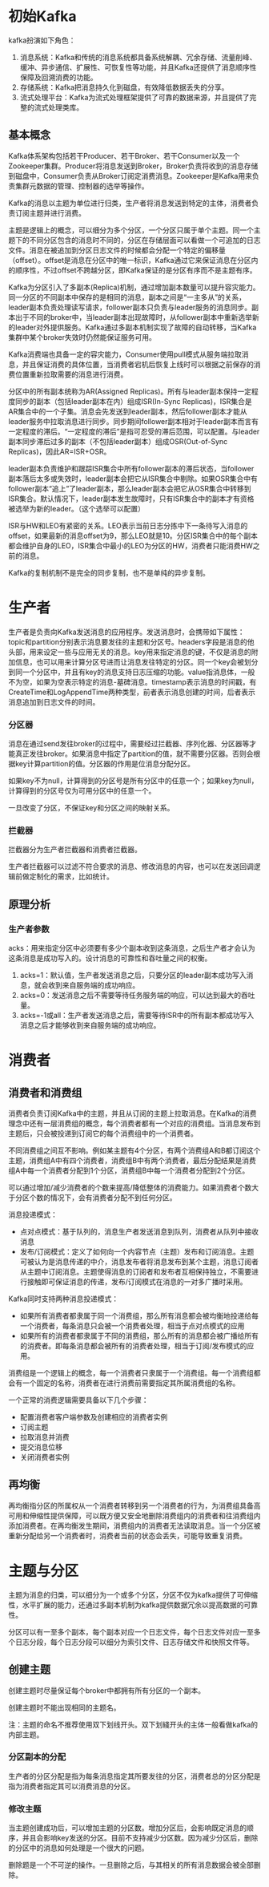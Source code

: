 # 初始Kafka

kafka扮演如下角色：

1.  消息系统：Kafka和传统的消息系统都具备系统解耦、冗余存储、流量削峰、缓冲、异步通信、扩展性、可恢复性等功能，并且Kafka还提供了消息顺序性保障及回溯消费的功能。
2.  存储系统：Kafka把消息持久化到磁盘，有效降低数据丢失的分享。
3.  流式处理平台：Kafka为流式处理框架提供了可靠的数据来源，并且提供了完整的流式处理类库。

## 基本概念

Kafka体系架构包括若干Producer、若干Broker、若干Consumer以及一个Zookeeper集群。Producer将消息发送到Broker，Broker负责将收到的消息存储到磁盘中，Consumer负责从Broker订阅定消费消息。Zookeeper是Kafka用来负责集群元数据的管理、控制器的选举等操作。

Kafka的消息以主题为单位进行归类，生产者将消息发送到特定的主体，消费者负责订阅主题并进行消费。

主题是逻辑上的概念，可以细分为多个分区，一个分区只属于单个主题。同一个主题下的不同分区包含的消息时不同的，分区在存储层面可以看做一个可追加的日志文件。消息在被追加到分区日志文件的时候都会分配一个特定的偏移量（offset）。offset是消息在分区中的唯一标识，Kafka通过它来保证消息在分区内的顺序性，不过offset不跨越分区，即Kafka保证的是分区有序而不是主题有序。

Kafka为分区引入了多副本(Replica)机制，通过增加副本数量可以提升容灾能力。同一分区的不同副本中保存的是相同的消息，副本之间是“一主多从”的关系，leader副本负责处理读写请求，follower副本只负责与leader服务的消息同步。副本出于不同的broker中，当leader副本出现故障时，从follower副本中重新选举新的leader对外提供服务。Kafka通过多副本机制实现了故障的自动转移，当Kafka集群中某个broker失效时仍然能保证服务可用。

Kafka消费端也具备一定的容灾能力，Consumer使用pull模式从服务端拉取消息，并且保证消费的具体位置，当消费者宕机后恢复上线时可以根据之前保存的消费位置重新拉取需要的消息进行消费。

分区中的所有副本统称为AR(Assigned Replicas)。所有与leader副本保持一定程度同步的副本（包括leader副本在内）组成ISR(In-Sync Replicas)，ISR集合是AR集合中的一个子集。消息会先发送到leader副本，然后follower副本才能从leader服务中拉取消息进行同步。同步期间follower副本相对于leader副本而言有一定程度的滞后。“一定程度的滞后”是指可忍受的滞后范围，可以配置。与leader副本同步滞后过多的副本（不包括leader副本）组成OSR(Out-of-Sync Replicas)，因此AR=ISR+OSR。

leader副本负责维护和跟踪ISR集合中所有follower副本的滞后状态，当follower副本落后太多或失效时，leader副本会把它从ISR集合中剔除。如果OSR集合中有follower副本“追上”了leader副本，那么leader副本会把它从OSR集合中转移到ISR集合。默认情况下，leader副本发生故障时，只有ISR集合中的副本才有资格被选举为新的leader。（这个选举可以配置）

ISR与HW和LEO有紧密的关系。LEO表示当前日志分拣中下一条待写入消息的offset，如果最新的消息offset为9，那么LEO就是10。分区ISR集合中的每个副本都会维护自身的LEO，ISR集合中最小的LEO为分区的HW，消费者只能消费HW之前的消息。

Kafka的复制机制不是完全的同步复制，也不是单纯的异步复制。

# 生产者

生产者是负责向Kafka发送消息的应用程序。发送消息时，会携带如下属性：topic和partition分别表示消息要发往的主题和分区号。headers字段是消息的他头部，用来设定一些与应用无关的消息。key用来指定消息的键，不仅是消息的附加信息，也可以用来计算分区号进而让消息发往特定的分区。同一个key会被划分到同一个分区中，并且有key的消息支持日志压缩的功能。value指消息体，一般不为空，如果为空表示特定的消息-墓碑消息。timestamp表示消息的时间戳，有CreateTime和LogAppendTime两种类型，前者表示消息创建的时间，后者表示消息追加到日志文件的时间。

### 分区器

消息在通过send发往broker的过程中，需要经过拦截器、序列化器、分区器等才能真正发往broker。如果消息中指定了partition的值，就不需要分区器。否则会根据key计算partition的值。分区器的作用是位消息分配分区。

如果key不为null，计算得到的分区号是所有分区中的任意一个；如果key为null，计算得到的分区号仅为可用分区中的任意一个。

一旦改变了分区，不保证key和分区之间的映射关系。

### 拦截器

拦截器分为生产者拦截器和消费者拦截器。

生产者拦截器可以过滤不符合要求的消息、修改消息的内容，也可以在发送回调逻辑前做定制化的需求，比如统计。

## 原理分析

### 生产者参数

acks：用来指定分区中必须要有多少个副本收到这条消息，之后生产者才会认为这条消息是成功写入的。设计消息的可靠性和吞吐量之间的权衡。

1.  acks=1：默认值，生产者发送消息之后，只要分区的leader副本成功写入消息，就会收到来自服务端的成功响应。
2.  acks=0：发送消息之后不需要等待任务服务端的响应，可以达到最大的吞吐量。
3.  acks=-1或all：生产者发送消息之后，需要等待ISR中的所有副本都成功写入消息之后才能够收到来自服务端的成功响应。

# 消费者

## 消费者和消费组

消费者负责订阅Kafka中的主题，并且从订阅的主题上拉取消息。在Kafka的消费理念中还有一层消费组的概念，每个消费者都有一个对应的消费组。当消息发布到主题后，只会被投递到订阅它的每个消费组中的一个消费者。

不同消费组之间互不影响。例如某主题有4个分区，有两个消费组A和B都订阅这个主题，消费组A中有四个消费者，消费组B中有两个消费者，最后分配结果是消费组A中每一个消费者分配到1个分区，消费组B中每一个消费者分配到2个分区。

可以通过增加/减少消费者的个数来提高/降低整体的消费能力。如果消费者个数大于分区个数的情况下，会有消费者分配不到任何分区。

消息投递模式：

-   点对点模式：基于队列的，消息生产者发送消息到队列，消费者从队列中接收消息
-   发布/订阅模式：定义了如何向一个内容节点（主题）发布和订阅消息。主题可被认为是消息传递的中介，消息发布者将消息发布到某个主题，消息订阅者从主题中订阅消息。主题使得消息的订阅者和发布者互相保持独立，不需要进行接触即可保证消息的传递，发布/订阅模式在消息的一对多广播时采用。

Kafka同时支持两种消息投递模式：

-   如果所有消费者都隶属于同一个消费组，那么所有消息都会被均衡地投递给每一个消费者，每条消息只会被一个消费者处理，相当于点对点模式的应用
-   如果所有的消费者都隶属于不同的消费组，那么所有的消息都会被广播给所有的消费者。即每条消息都会被所有的消费者处理，相当于订阅/发布模式的应用。

消费组是一个逻辑上的概念，每一个消费者只隶属于一个消费组。每一个消费组都会有一个固定的名称，消费者在进行消费前需要指定其所属消费组的名称。

一个正常的消费逻辑需要具备以下几个步骤：

-   配置消费者客户端参数及创建相应的消费者实例
-   订阅主题
-   拉取消息并消费
-   提交消息位移
-   关闭消费者实例

## 再均衡

再均衡指分区的所属权从一个消费者转移到另一个消费者的行为，为消费组具备高可用和伸缩性提供保障，可以既方便又安全地删除消费组内的消费者和往消费组内添加消费者。在再均衡发生期间，消费组内的消费者无法读取消息。当一个分区被重新分配给另一个消费者时，消费者当前的状态会丢失，可能导致重复消费。

# 主题与分区

主题为消息的归类，可以细分为一个或多个分区，分区不仅为kafka提供了可伸缩性，水平扩展的能力，还通过多副本机制为kafka提供数据冗余以提高数据的可靠性。

分区可以有一至多个副本，每个副本对应一个日志文件，每个日志文件对应一至多个日志分段，每个日志分段可以细分为索引文件、日志存储文件和快照文件等。

## 创建主题

创建主题时尽量保证每个broker中都拥有所有分区的一个副本。

创建主题时不能出现相同的主题名。

注：主题的命名不推荐使用双下划线开头。双下划綫开头的主体一般看做kafka的内部主题。

### 分区副本的分配

生产者的分区分配是指为每条消息指定其所要发往的分区，消费者总的分区分配是指为消费者指定其可以消费消息的分区。

### 修改主题

当主题创建成功后，可以增加主题的分区数。增加分区后，会影响既定消息的顺序，并且会影响key发送的分区。目前不支持减少分区数。因为减少分区后，删除的分区中的消息如何处理是一个很大的问题。

删除题是一个不可逆的操作。一旦删除之后，与其相关的所有消息数据会被全部删除。